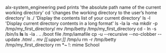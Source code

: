alx-system_engineering
pwd prints 'the absolute path name of the current working directory'
cd 'changes the working directory to the user’s home directory'
ls ./ 'Display the contents list of your current directory'
ls -l 'Display current directory contents in a long format'
ls -la
la -na
mkdir -p /tmp/my_first_directory/
mv /tmp/betty  /tmp/my_first_directory
cd -
ln -s /bin/ls __ls__
ls -la . .. /boot
file /tmp/iamafile
cp -u --recursive --no-clobber --update *.html ..
mv [[:upper:]]* /tmp/u
rm -r /tmp/betty /tmp/my_first_directory
rm *~
!: mime School
